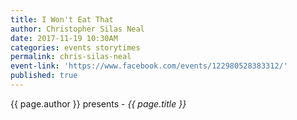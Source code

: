 ```yaml
---
title: I Won't Eat That
author: Christopher Silas Neal
date: 2017-11-19 10:30AM
categories: events storytimes
permalink: chris-silas-neal
event-link: 'https://www.facebook.com/events/122980528383312/'
published: true
---
```

{{ page.author }} presents - *{{ page.title }}*
